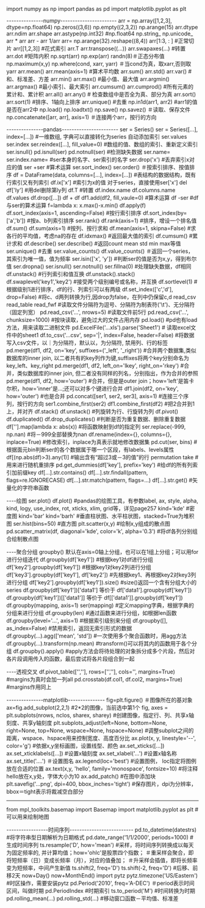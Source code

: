 import numpy as np
import pandas as pd
import matplotlib.pyplot as plt
 
---------------numpy-----------------------
arr = np.array([1,2,3], dtype=np.float64)
np.zeros((3,6))  np.empty((2,3,2)) np.arange(15)
arr.dtype arr.ndim arr.shape
arr.astype(np.int32) #np.float64 np.string_ np.unicode_
arr * arr arr - arr 1/arr
arr= np.arange(32).reshape((8,4))
arr[1:3, : ]  #正常切片
arr[[1,2,3]]  #花式索引
arr.T   arr.transpose((...))   arr.swapaxes(...) #转置
arr.dot #矩阵内积
np.sqrt(arr)   np.exp(arr)    randn(8)＃正态分布值   np.maximum(x,y)
np.where(cond, xarr, yarr)  ＃当cond为真，取xarr,否则取yarr
arr.mean()  arr.mean(axis=1)   #算术平均数
arr.sum()   arr.std()  arr.var()   #和、标准差、方差
arr.min()   arr.max()   #最小值、最大值
arr.argmin()   arr.argmax()    #最小索引、最大索引
arr.cumsum()    arr.cumprod()   #所有元素的累计和、累计积
arr.all()   arr.any()   # 检查数组中是否全为真、部分为真
arr.sort()   arr.sort(1)   #排序、1轴向上排序
arr.unique()   #去重
np.in1d(arr1, arr2)  #arr1的值是否在arr2中
np.load() np.loadtxt() np.save() np.savez() ＃读取、保存文件
np.concatenate([arr, arr], axis=1)  ＃连接两个arr，按行的方向
 
 
---------------pandas-----------------------
ser = Series()     ser = Series([...], index=[...])  #一维数组, 字典可以直接转化为series  自动添加索引
ser.values    ser.index    ser.reindex([...], fill_value=0)  #数组的值、数组的索引、重新定义索引
ser.isnull()   pd.isnull(ser)   pd.notnull(ser)   #检测缺失数据
ser.name=       ser.index.name=    #ser本身的名字、ser索引的名字
ser.drop('x') #丢弃索引x对应的值
ser +ser  #算术运算
ser.sort_index()   ser.order()     ＃按索引排序、按值排序
df = DataFrame(data, columns=[...], index=[...]) #表结构的数据结构，既有行索引又有列索引
df.ix['x']  #索引为x的值    对于series，直接使用ser['x']
del df['ly']  #用del删除第ly列
df.T    #转置
df.index.name df.columns.name df.values
df.drop([...])
df + df   df1.add(df2, fill_vaule=0) #算术运算
df -ser   #df与ser的算术运算
f=lambda x: x.max()-x.min()   df.apply(f)
df.sort_index(axis=1, ascending=False)   #按行索引排序
df.sort_index(by=['a','b'])   #按a、b列索引排序
ser.rank()   df.rank(axis=1)  #排序，增设一个排名值
df.sum()   df.sum(axis=1)   #按列、按行求和
df.mean(axis=1, skipna=False)   #求各行的平均值，考虑na的存在
df.idxmax()   #返回最大值的索引
df.cumsum()   #累计求和
df.describe()  ser.describe()   #返回count mean std min max等值
ser.unique()  #去重
ser.value_counts()   df.value_counts()  ＃返回一个series，其索引为唯一值，值为频率
ser.isin(['x', 'y'])  #判断ser的值是否为x,y，得到布尔值
ser.dropna() ser.isnull() ser.notnull() ser.fillna(0)  #处理缺失数据，df相同
df.unstack()   #行列索引和值互换  df.unstack().stack()
df.swaplevel('key1','key2')   #接受两个级别编号或名称，并互换
df.sortlevel(1) #根据级别1进行排序，df的行、列索引可以有两级
df.set_index(['c','d'], drop=False)    #将c、d两列转换为行,因drop为false，在列中仍保留c,d
read_csv   read_table   read_fwf    #读取文件分隔符为逗号、分隔符为制表符('\t')、无分隔符（固定列宽）
pd.read_csv('...', nrows=5) #读取文件前5行
pd.read_csv('...', chunksize=1000) #按块读取，避免过大的文件占用内存
pd.load() #pd也有load方法，用来读取二进制文件
pd.ExcelFile('...xls').parse('Sheet1')  # 读取excel文件中的sheet1
df.to_csv('...csv', sep='|', index=False, header=False) #将数据写入csv文件，以｜为分隔符，默认以，为分隔符, 禁用列、行的标签
pd.merge(df1, df2, on='key', suffixes=('_left', '_right')) #合并两个数据集,类似数据库的inner join, 以二者共有的key列作为键,suffixes将两个key分别命名为key_left、key_right
pd.merge(df1, df2, left_on='lkey', right_on='rkey') #合并，类似数据库的inner join, 但二者没有同样的列名，分别指出，作为合并的参照
pd.merge(df1, df2, how='outer') #合并，但是是outer join；how='left'是笛卡尔积，how='inner'是...;还可以对多个键进行合并
df1.join(df2, on='key', how='outer')  #也是合并
pd.concat([ser1, ser2, ser3], axis=1) #连接三个序列，按行的方向
ser1.combine_first(ser2)   df1.combine_first(df2) #把2合并到1上，并对齐
df.stack() df.unstack()  #列旋转为行、行旋转为列
df.pivot()
df.duplicated()   df.drop_duplicates() #判断是否为重复数据、删除重复数据
df[''].map(lambda x: abs(x)) #将函数映射到df的指定列
ser.replace(-999, np.nan) #将－999全部替换为nan
df.rename(index={}, columns={}, inplace=True) #修改索引，inplace为真表示就地修改数据集
pd.cut(ser, bins)  #根据面元bin判断ser的各个数据属于哪一个区段，有labels、levels属性
df[(np.abs(df)>3).any(1)] #输出含有“超过3或－3的值”的行
permutation  take    #用来进行随机重排序
pd.get_dummies(df['key'], prefix='key')  #给df的所有列索引加前缀key
df[...].str.contains()  df[...].str.findall(pattern, flags=re.IGNORECASE)  df[...].str.match(pattern, flags=...)    df[...].str.get()  #矢量化的字符串函数
 
----绘图
ser.plot() df.plot() #pandas的绘图工具，有参数label, ax, style, alpha, kind, logy, use_index, rot, xticks, xlim, grid等，详见page257
kind='kde' #密度图
kind='bar' kind='barh' #垂直柱状图、水平柱状图，stacked=True为堆积图
ser.hist(bins=50) #直方图
plt.scatter(x,y) #绘制x,y组成的散点图
pd.scatter_matrix(df, diagonal='kde', color='k', alpha='0.3')  #将df各列分别组合绘制散点图
 
----聚合分组
groupby() 默认在axis=0轴上分组，也可以在1组上分组；可以用for进行分组迭代
df.groupby(df['key1']) #根据key1对df进行分组
df['key2'].groupby(df['key1'])  #根据key1对key2列进行分组
df['key3'].groupby(df['key1'], df['key2'])  #先根据key1、再根据key2对key3列进行分组
df['key2'].groupby(df['key1']).size() #size()返回一个含有分组大小的series
df.groupby(df['key1'])['data1']  等价于 df['data1'].groupby(df['key1'])
df.groupby(df['key1'])[['data1']]  等价于  df[['data1']].groupby(df['key1'])
df.groupby(mapping, axis=1)  ser(mapping) #定义mapping字典，根据字典的分组来进行分组
df.groupby(len) #通过函数来进行分组，如根据len函数
df.groupby(level='...', axis=1)  #根据索引级别来分组
df.groupby([], as_index=False)   #禁用索引，返回无索引形式的数据
df.groupby(...).agg(['mean', 'std'])   #一次使用多个聚合函数时，用agg方法
df.groupby(...).transform(np.mean)   #transform()可以将其内的函数用于各个分组
df.groupby().apply()  #apply方法会将待处理的对象拆分成多个片段，然后对各片段调用传入的函数，最后尝试将各片段组合到一起
 
----透视交叉
df.pivot_table(['',''], rows=['',''], cols='', margins=True)  #margins为真时会加一列all
pd.crosstab(df.col1, df.col2, margins=True) #margins作用同上
 
 
---------------matplotlib---------------
fig=plt.figure() ＃图像所在的基对象
ax=fig.add_subplot(2,2,1)  #2*2的图像，当前选中第1个
fig, axes = plt.subplots(nrows, nclos, sharex, sharey)  #创建图像，指定行、列、共享x轴刻度、共享y轴刻度
plt.subplots_adjust(left=None, bottom=None, right=None, top=None, wspace=None, hspace=None)
#调整subplot之间的距离，wspace、hspace用来控制宽度、高度百分比
ax.plot(x, y, linestyle='--', color='g')   #依据x,y坐标画图，设置线型、颜色
ax.set_xticks([...]) ax.set_xticklabels([...]) #设置x轴刻度
ax.set_xlabel('...') #设置x轴名称
ax.set_title('....') ＃设置图名
ax.legend(loc='best') #设置图例， loc指定将图例放在合适的位置
ax.text(x,y, 'hello', family='monospace', fontsize=10) #将注释hello放在x,y处，字体大小为10
ax.add_patch() #在图中添加块
plt.savefig('...png', dpi=400, bbox_inches='tight') #保存图片，dpi为分辨率，bbox＝tight表示将裁减空白部分
 
 
 
 
------------------------------------------
from mpl_toolkits.basemap import Basemap
import matplotlib.pyplot as plt
#可以用来绘制地图
 
 
-----------------时间序列--------------------------
pd.to_datetime(datestrs)    #将字符串型日期解析为日期格式
pd.date_range('1/1/2000', periods=1000)    #生成时间序列
ts.resample('D', how='mean')   #采样，将时间序列转换成以每天为固定频率的, 并计算均值；how='ohlc'是股票四个指数；
＃重采样会聚合，即将短频率（日）变成长频率（月），对应的值叠加；
＃升采样会插值，即将长频率变为短频率，中间产生新值
ts.shift(2, freq='D')   ts.shift(-2, freq='D') #后移、前移2天
now+Day() now+MonthEnd()
import pytz   pytz.timezone('US/Eastern')   #时区操作，需要安装pytz
pd.Period('2010', freq='A-DEC')   ＃period表示时间区间，叫做时期
pd.PeriodIndex    #时期索引
ts.to_period('M')   #时间转换为时期
pd.rolling_mean(...)    pd.rolling_std(...)   #移动窗口函数－平均值、标准差
